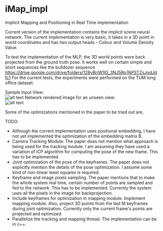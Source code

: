 # iMap_impl
Implicit Mapping and Positioning in Real Time implementation

Current version of the implementation contains the implicit scene neural network.
The current implementation is very basic, it takes in a 3D point in world coordinates and has two output heads - Colour and Volume Density Value.

To test the implementation of the MLP, the 3D world points were back projected from the ground truth pose. It works well on certain simple and short sequences like 
the bulldozer sequence https://drive.google.com/drive/folders/128yBriW1IG_3NJ5Rp7APSTZsJqdJdfc1
For the current tests, the experiments were performed on the TUM long office dataset.

Sample Input View:<br />
![alt text](https://github.com/srikanths001/iMap_impl/blob/main/images/input.png)
Network rendered image for an unseen view: <br />
![alt text](https://github.com/srikanths001/iMap_impl/blob/main/images/plots_tum_res.png)
<br />

Some of the optimizations mentioned in the paper to be tried out are, <br />

TODO:
- Although the current implementation uses positional embedding, I have not yet implemented the optimization of the embedding matrix B.
- Camera Tracking Module: The paper does not mention what approach is being used for the tracking module. I am assuming they have used a variation of ICP algorithm for computing the pose of the new frame. This has to be implemented.
- Joint optimization of the pose of the keyframes. The paper does not explicitly mention the details of the pose optimization. I assume some kind of non-linear least squares is required.
- Keyframe and image pixels sampling. The paper mentions that to make the whole system real time, certain number of points are sampled and fed to the network. This has to be implemented. Currently the system uses all the pixels in the image for backprojection.
- Include keyframes for optimization in mapping module. Implement mapping module. Also, project 3D points from the last M keyframes during joint optimization. Currently only the current frame's points are projected and optimized.
- Parallelize the tracking and mapping thread. The implementation can be in c++.
